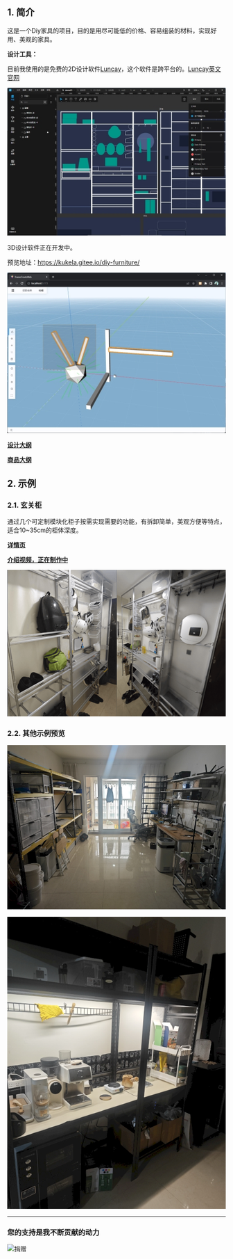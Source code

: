 ## 1. 简介
这是一个Diy家具的项目，目的是用尽可能低的价格、容易组装的材料，实现好用、美观的家具。

**设计工具：**

目前我使用的是免费的2D设计软件[Luncay](https://igoutu.cn/lunacy)，这个软件是跨平台的。[Luncay英文官网](https://icons8.com/lunacy)

![x](img/index/dd.jpg)

3D设计软件正在开发中。

预览地址：https://kukela.gitee.io/diy-furniture/

![x](img/index/fc.jpg)

**[设计大纲](https://gitee.com/kukela/diy-furniture/blob/master/doc/设计大纲.md)**

**[商品大纲](https://gitee.com/kukela/diy-furniture/blob/master/doc/商品大纲.md)**

## 2. 示例

### 2.1. 玄关柜

通过几个可定制模块化柜子按需实现需要的功能，有拆卸简单，美观方便等特点，适合10~35cm的柜体深度。

**[详情页](https://gitee.com/kukela/diy-furniture/blob/master/example/玄关柜/玄关柜.md)**

**[介绍视频，正在制作中]()**

![x](img/玄关柜/ZQ1.png)

### 2.2. 其他示例预览

![x](img/index/yl1.jpg)

![x](img/index/yl2.jpg)

---

### 您的支持是我不断贡献的动力

![捐赠](https://kukela-images.oss-cn-shanghai.aliyuncs.com/globle/shoukuan.png)